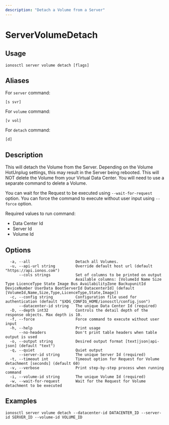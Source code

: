 ```yaml
---
description: "Detach a Volume from a Server"
---
```


# ServerVolumeDetach

## Usage

```text
ionosctl server volume detach [flags]
```

## Aliases

For `server` command:

```text
[s svr]
```

For `volume` command:

```text
[v vol]
```

For `detach` command:

```text
[d]
```

## Description

This will detach the Volume from the Server. Depending on the Volume HotUnplug settings, this may result in the Server being rebooted. This will NOT delete the Volume from your Virtual Data Center. You will need to use a separate command to delete a Volume.

You can wait for the Request to be executed using `--wait-for-request` option. You can force the command to execute without user input using `--force` option.

Required values to run command:

* Data Center Id
* Server Id
* Volume Id

## Options

```text
  -a, --all                    Detach all Volumes.
  -u, --api-url string         Override default host url (default "https://api.ionos.com")
      --cols strings           Set of columns to be printed on output 
                               Available columns: [VolumeId Name Size Type LicenceType State Image Bus AvailabilityZone BackupunitId DeviceNumber UserData BootServerId DatacenterId] (default [VolumeId,Name,Size,Type,LicenceType,State,Image])
  -c, --config string          Configuration file used for authentication (default "$XDG_CONFIG_HOME/ionosctl/config.json")
      --datacenter-id string   The unique Data Center Id (required)
  -D, --depth int32            Controls the detail depth of the response objects. Max depth is 10.
  -f, --force                  Force command to execute without user input
  -h, --help                   Print usage
      --no-headers             Don't print table headers when table output is used
  -o, --output string          Desired output format [text|json|api-json] (default "text")
  -q, --quiet                  Quiet output
      --server-id string       The unique Server Id (required)
  -t, --timeout int            Timeout option for Request for Volume detachment [seconds] (default 60)
  -v, --verbose                Print step-by-step process when running command
  -i, --volume-id string       The unique Volume Id (required)
  -w, --wait-for-request       Wait for the Request for Volume detachment to be executed
```

## Examples

```text
ionosctl server volume detach --datacenter-id DATACENTER_ID --server-id SERVER_ID --volume-id VOLUME_ID
```

